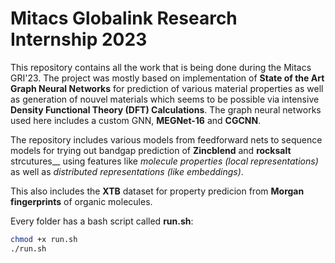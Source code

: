 # Mitacs Globalink Research Internship 2023

This repository contains all the work that is being done during the Mitacs GRI'23. The project was mostly based on implementation of __State of the Art__ __Graph Neural Networks__ for prediction of various material properties as well as generation of nouvel materials which seems to be possible via intensive __Density Functional Theory (DFT) Calculations__. The graph neural networks used here includes a custom GNN, __MEGNet-16__ and __CGCNN__. 

The repository includes various models from feedforward nets to sequence models for trying out bandgap prediction of __Zincblend__ and __rocksalt__ strcutures__ using features like _molecule properties (local representations)_ as well as _distributed representations (like embeddings)_. 

This also includes the __XTB__ dataset for property predicion from __Morgan fingerprints__ of organic molecules.

Every folder has a bash script called __run.sh__:

```bash
chmod +x run.sh
./run.sh
```




